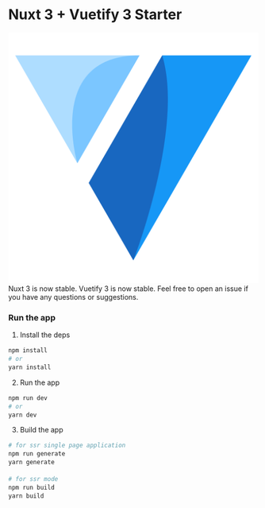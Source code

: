# Nuxt 3 + Vuetify 3 Starter

![Starter Image](/public/logo.png)
Nuxt 3 is now stable. Vuetify 3 is now stable. Feel free to open an issue if you have any questions or suggestions.

### Run the app

1. Install the deps

```bash
npm install
# or
yarn install
```

2. Run the app

```bash
npm run dev
# or
yarn dev
```

3. Build the app

```bash
# for ssr single page application
npm run generate
yarn generate

# for ssr mode
npm run build
yarn build
```

